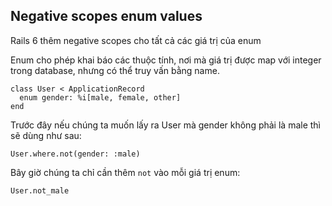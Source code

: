 ## Negative scopes enum values
Rails 6 thêm negative scopes cho tất cả các giá trị của enum

Enum cho phép khai báo các thuộc tính, nơi mà giá trị được map với integer trong database, nhưng có thể truy vấn bằng name.

```
class User < ApplicationRecord
  enum gender: %i[male, female, other]
end
```

Trước đây nếu chúng ta muốn lấy ra User mà gender không phải là male thì sẽ dùng như sau:

```
User.where.not(gender: :male)
```

Bây giờ chúng ta chỉ cần thêm `not` vào mỗi giá trị enum:
```
User.not_male
```
